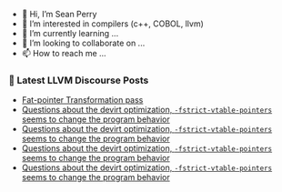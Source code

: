 - 👋 Hi, I’m Sean Perry
- 👀 I’m interested in compilers (c++, COBOL, llvm)
- 🌱 I’m currently learning ...
- 💞️ I’m looking to collaborate on ...
- 📫 How to reach me ...

<!---
s66perry/s66perry is a ✨ special ✨ repository because its `README.md` (this file) appears on your GitHub profile.
You can click the Preview link to take a look at your changes.
--->
### 📕 Latest LLVM Discourse Posts

<!-- DISCOURSE-LLVM:START -->
- [Fat-pointer Transformation pass](https://discourse.llvm.org/t/fat-pointer-transformation-pass/61248#post_1)
- [Questions about the devirt optimization, `-fstrict-vtable-pointers` seems to change the program behavior](https://discourse.llvm.org/t/questions-about-the-devirt-optimization-fstrict-vtable-pointers-seems-to-change-the-program-behavior/61246#post_4)
- [Questions about the devirt optimization, `-fstrict-vtable-pointers` seems to change the program behavior](https://discourse.llvm.org/t/questions-about-the-devirt-optimization-fstrict-vtable-pointers-seems-to-change-the-program-behavior/61246#post_3)
- [Questions about the devirt optimization, `-fstrict-vtable-pointers` seems to change the program behavior](https://discourse.llvm.org/t/questions-about-the-devirt-optimization-fstrict-vtable-pointers-seems-to-change-the-program-behavior/61246#post_2)
- [Questions about the devirt optimization, `-fstrict-vtable-pointers` seems to change the program behavior](https://discourse.llvm.org/t/questions-about-the-devirt-optimization-fstrict-vtable-pointers-seems-to-change-the-program-behavior/61246#post_1)
<!-- DISCOURSE-LLVM:END -->
